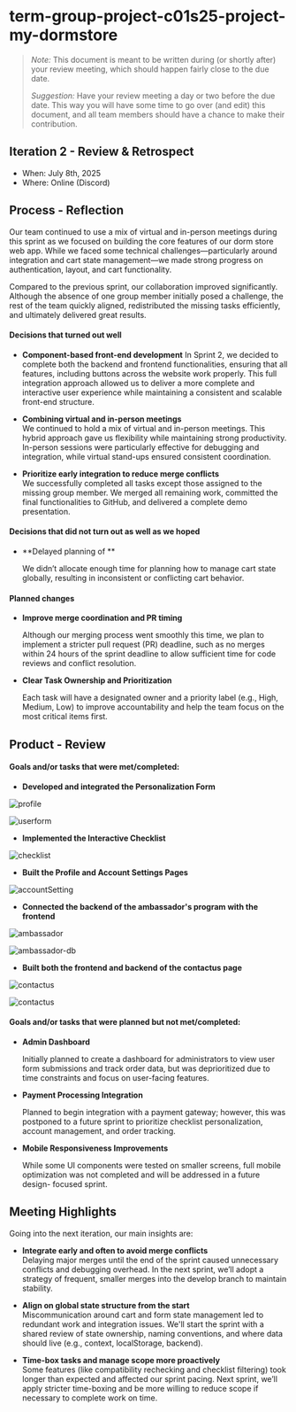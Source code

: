 # term-group-project-c01s25-project-my-dormstore

 > _Note:_ This document is meant to be written during (or shortly after) your review meeting, which should happen fairly close to the due date.      
 >      
 > _Suggestion:_ Have your review meeting a day or two before the due date. This way you will have some time to go over (and edit) this document, and all team members should have a chance to make their contribution.


## Iteration 2 - Review & Retrospect

 * When: July 8th, 2025
 * Where: Online (Discord)

## Process - Reflection

Our team continued to use a mix of virtual and in-person meetings during this sprint as we focused on building the core features of our dorm store web app. While we faced some technical challenges—particularly around integration and cart state management—we made strong progress on authentication, layout, and cart functionality.

Compared to the previous sprint, our collaboration improved significantly. Although the absence of one group member initially posed a challenge, the rest of the team quickly aligned, redistributed the missing tasks efficiently, and ultimately delivered great results.


#### Decisions that turned out well

- **Component-based front-end development**
In Sprint 2, we decided to complete both the backend and frontend functionalities, ensuring that all features, including buttons across the website work properly. This full integration approach allowed us to deliver a more complete and interactive user experience while maintaining a consistent and scalable front-end structure.

- **Combining virtual and in-person meetings**  
We continued to hold a mix of virtual and in-person meetings. This hybrid approach gave us flexibility while maintaining strong productivity. In-person sessions were particularly effective for debugging and integration, while virtual stand-ups ensured consistent coordination.

- **Prioritize early integration to reduce merge conflicts**  
We successfully completed all tasks except those assigned to the missing group member. We merged all remaining work, committed the final functionalities to GitHub, and delivered a complete demo presentation.



#### Decisions that did not turn out as well as we hoped

- **Delayed planning of **  

  We didn’t allocate enough time for planning how to manage cart state globally, resulting in inconsistent or conflicting cart behavior.


#### Planned changes

- **Improve merge coordination and PR timing**
  
  Although our merging process went smoothly this time, we plan to implement a stricter pull request (PR) deadline, such as no merges within 24 hours of the sprint deadline to allow sufficient time for code reviews and conflict resolution.

- **Clear Task Ownership and Prioritization**

  Each task will have a designated owner and a priority label (e.g., High, Medium, Low) to improve accountability and help the team focus on the most   critical items first.

## Product - Review

#### Goals and/or tasks that were met/completed:

- **Developed and integrated the Personalization Form**

![profile](./images/profile.png)

![userform](./images/userForm.png)

- **Implemented the Interactive Checklist**

![checklist](./images/checklist.png)


- **Built the Profile and Account Settings Pages**

![accountSetting](./images/accountSetting.png)

- **Connected the backend of the ambassador's program with the frontend**

![ambassador](./images/ambassador.png)

![ambassador-db](./images/ambassador-db.png)

- **Built both the frontend and backend of the contactus page**

![contactus](./images/contact-us.png)

![contactus](./images/contact-db.png)




#### Goals and/or tasks that were planned but not met/completed:

- **Admin Dashboard**

  Initially planned to create a dashboard for administrators to view user form submissions and track order data, but was deprioritized due to time      constraints and focus on user-facing features.

- **Payment Processing Integration**

  Planned to begin integration with a payment gateway; however, this was postponed to a future sprint to prioritize checklist personalization,   account management, and order tracking.

- **Mobile Responsiveness Improvements**

  While some UI components were tested on smaller screens, full mobile optimization was not completed and will be addressed in a future design- 
  focused sprint.

## Meeting Highlights

Going into the next iteration, our main insights are:

- **Integrate early and often to avoid merge conflicts**  
  Delaying major merges until the end of the sprint caused unnecessary conflicts and debugging overhead. In the next sprint, we’ll adopt a strategy of frequent, smaller merges into the develop branch to maintain stability.

- **Align on global state structure from the start**  
  Miscommunication around cart and form state management led to redundant work and integration issues. We'll start the sprint with a shared review of state ownership, naming conventions, and where data should live (e.g., context, localStorage, backend).

- **Time-box tasks and manage scope more proactively**  
  Some features (like compatibility rechecking and checklist filtering) took longer than expected and affected our sprint pacing. Next sprint, we’ll apply stricter time-boxing and be more willing to reduce scope if necessary to complete work on time.




